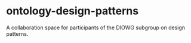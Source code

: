 # ontology-design-patterns
A collaboration space for participants of the DIOWG subgroup on design patterns.
